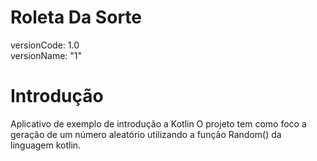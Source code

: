 ﻿# Roleta Da Sorte
 versionCode: 1.0 <br>
 versionName: "1"

# Introdução
Aplicativo de exemplo de introdução a Kotlin
O projeto tem como foco a geração de um número aleatório utilizando a função Random() da linguagem kotlin.

